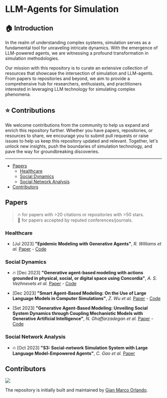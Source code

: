 # LLM-Agents for Simulation

## :house: Introduction

In the realm of understanding complex systems, simulation serves as a fundamental tool for unraveling intricate dynamics. With the emergence of LLM-powered agents, we are witnessing a profound transformation in simulation methodologies.

Our mission with this repository is to curate an extensive collection of resources that showcase the intersection of simulation and LLM-agents. From papers to repositories and beyond, we aim to provide a comprehensive hub for researchers, enthusiasts, and practitioners interested in leveraging LLM technology for simulating complex phenomena.

## :star: Contributions

We welcome contributions from the community to help us expand and enrich this repository further. Whether you have papers, repositories, or resources to share, we encourage you to submit pull requests or raise issues to help us keep this repository updated and relevant. Together, let's unlock new insights, push the boundaries of simulation technology, and pave the way for groundbreaking discoveries.

-----

- [Papers](#papers)
  - [Healthcare](#healthcare)
  - [Social Dynamics](#social-dynamics)
  - [Social Network Analysis](#social-network-analysis)
- [Contributors](#contributors)

## Papers

> 🔥 for papers with >20 citations or repositories with >50 stars.\
> 📖 for papers accepted by reputed conferences/journals.

### Healthcare

* [Jul 2023] **"Epidemic Modeling with Generative Agents"**, *R. Williams et al.* [Paper](https://arxiv.org/abs/2307.04986) - [Code](https://github.com/bear96/GABM-Epidemic)

### Social Dynamics

* 🔥 [Dec 2023] **"Generative agent-based modeling with actions grounded in physical, social, or digital space using Concordia"**, *A. S. Vezhnevets et al.* [Paper](https://arxiv.org/abs/2312.03664) - [Code](https://github.com/google-deepmind/concordia)

* [Dec 2023] **"Smart Agent-Based Modeling: On the Use of Large Language Models in Computer Simulations"**, *Z. Wu et al.* [Paper](https://arxiv.org/abs/2311.06330) - [Code](https://github.com/Roihn/SABM)

* [Set 2023] **"Generative Agent-Based Modeling: Unveiling Social System Dynamics through Coupling Mechanistic Models with Generative Artificial Intelligence"**, *N. Ghaffarzadegan et al.* [Paper](https://arxiv.org/abs/2309.11456) - [Code](https://colab.research.google.com/drive/1lwPKUuoVtfnVudy9UnGiKwGeOXflOl2j?usp=sharing)

### Social Network Analysis

* 🔥 [Oct 2023] **"S3: Social-network Simulation System with Large Language Model-Empowered Agents"**, *C. Gao et al.* [Paper](https://arxiv.org/abs/2307.14984)

## Contributors

<a href="https://github.com/giammy677dev/LLM-Agents-Papers-for-Simulation/graphs/contributors">
  <img src="https://contrib.rocks/image?repo=giammy677dev/LLM-Agents-Papers-for-Simulation" />
</a>

The repository is initially built and maintained by [Gian Marco Orlando](https://github.com/giammy677dev).
